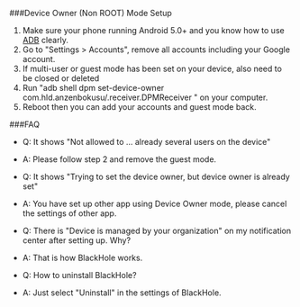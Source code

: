 ###Device Owner (Non ROOT) Mode Setup

1. Make sure your phone running Android  5.0+ and you know how to use [ADB](https://www.xda-developers.com/install-adb-windows-macos-linux/) clearly.
2. Go to "Settings > Accounts", remove all accounts including your Google account.
3. If multi-user or guest mode has been set on your device, also need to be closed or deleted
4. Run "adb shell dpm set-device-owner com.hld.anzenbokusu/.receiver.DPMReceiver " on your computer.
5. Reboot then you can add your accounts and guest mode back.

###FAQ

- Q: It shows "Not allowed to ... already several users on the device"
- A: Please follow step 2 and remove the guest mode.

- Q: It shows "Trying to set the device owner, but device owner is already set"
- A: You have set up other app using Device Owner mode, please cancel the settings of other app.

- Q: There is "Device is managed by your organization" on my notification center after setting up. Why?
- A: That is how BlackHole works.

- Q: How to uninstall BlackHole?
- A: Just select "Uninstall" in the settings of BlackHole.


